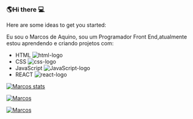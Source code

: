 ### :earth_americas:Hi there :computer:

Here are some ideas to get you started:

Eu sou o Marcos de Aquino, sou um Programador Front End,atualmente estou aprendendo e criando projetos com:

   - HTML <img src="https://img.shields.io/badge/HTML5-E34F26?style=for-the-badge&logo=html5&logoColor=white" alt="html-logo" />
   - CSS <img src="https://img.shields.io/badge/CSS3-1572B6?style=for-the-badge&logo=css3&logoColor=white" alt="css-logo" />
   - JavaScript <img src="https://img.shields.io/badge/JavaScript-323330?style=for-the-badge&logo=javascript&logoColor=F7DF1E" alt="JavaScript-logo" />
   - REACT <img src="https://img.shields.io/badge/React-20232A?style=for-the-badge&logo=react&logoColor=61DAFB" alt="react-logo" />


[![Marcos stats](https://github-readme-stats.vercel.app/api?username=Marcosdeaquino)](https://github.com/anuraghazra/github-readme-stats)

[![Marcos](https://github-readme-stats.vercel.app/api/top-langs/?username=marcosdeaquino)](https://github.com/anuraghazra/github-readme-stats)

[![Marcos](https://github-profile-trophy.vercel.app/?username=marcosdeaquino)](https://github.com/ryo-ma/github-profile-trophy)
